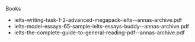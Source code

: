 
Books 
- ielts-writing-task-1-2-advanced-megapack-ielts--annas-archive.pdf
- ielts-model-essays-65-sample-ielts-essays-buddy--annas-archive.pdf
- ielts-the-complete-guide-to-general-reading-pdf--annas-archive.pdf